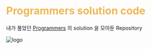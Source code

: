 # <span style="color: #f0b752">Programmers solution code</span>

내가 풀었던 [Programmers](https://programmers.co.kr/learn/challenges?tab=all_challenges) 의 solution 을 모아둔 Repository

![logo](https://s3.ap-northeast-2.amazonaws.com/grepp-cloudfront/programmers_imgs/design/logo.jpg)